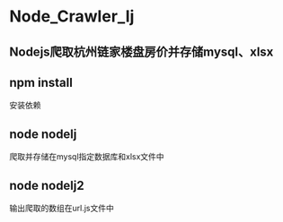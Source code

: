 # Node_Crawler_lj
## Nodejs爬取杭州链家楼盘房价并存储mysql、xlsx
## npm install
安装依赖
## node nodelj
爬取并存储在mysql指定数据库和xlsx文件中
## node nodelj2
输出爬取的数组在url.js文件中
